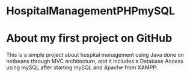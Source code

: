 # HospitalManagementPHPmySQL
# About my first project on GitHub
This is a simple project about hospital management using Java done on netbeans through MVC architecture, and it includes a Database Access using mySQL after starting mySQL and Apache from XAMPP.
